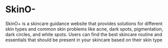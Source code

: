 # SkinO-
SkinO+ is a skincare guidance website that provides solutions for different skin types and common skin problems like acne, dark spots, pigmentation, dark circles, and white spots. Users can find the best skincare routine and essentials that should be present in your skincare  based on their skin type
